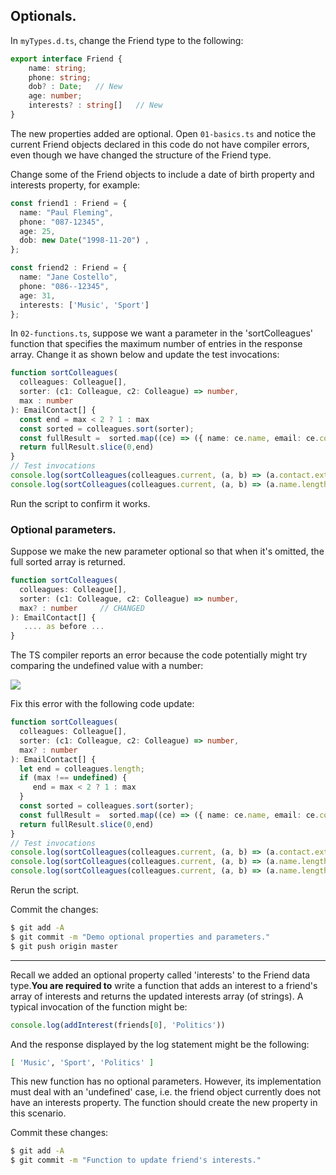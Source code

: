 ## Optionals.

In `myTypes.d.ts`, change the Friend  type to the following:
~~~ts
export interface Friend {
    name: string;
    phone: string;
    dob? : Date;   // New
    age: number;
    interests? : string[]   // New
}
~~~
The new properties added are optional. Open `01-basics.ts` and notice the current Friend objects declared in this code do not have compiler errors, even though we have changed the structure of the Friend type.

Change some of the Friend objects to include a date of birth property and interests property, for  example:
~~~ts
const friend1 : Friend = {
  name: "Paul Fleming",
  phone: "087-12345",
  age: 25,
  dob: new Date("1998-11-20") ,
};

const friend2 : Friend = {
  name: "Jane Costello",
  phone: "086--12345",
  age: 31,
  interests: ['Music', 'Sport']
};
~~~ 

In `02-functions.ts`, suppose we want a parameter in the 'sortColleagues' function that specifies the maximum number of entries in the response array. Change it as shown below and update the test invocations:
~~~ts
function sortColleagues(
  colleagues: Colleague[],
  sorter: (c1: Colleague, c2: Colleague) => number,
  max : number
): EmailContact[] {
  const end = max < 2 ? 1 : max
  const sorted = colleagues.sort(sorter);
  const fullResult =  sorted.map((ce) => ({ name: ce.name, email: ce.contact.email }));
  return fullResult.slice(0,end)
}
// Test invocations
console.log(sortColleagues(colleagues.current, (a, b) => (a.contact.extension - b.contact.extension),3));
console.log(sortColleagues(colleagues.current, (a, b) => (a.name.length - b.name.length),1));
~~~
Run the script to confirm it works. 

### Optional parameters.

Suppose we make the new parameter optional so that when it's omitted, the full sorted array is returned.
~~~ts
function sortColleagues(
  colleagues: Colleague[],
  sorter: (c1: Colleague, c2: Colleague) => number,
  max? : number     // CHANGED
): EmailContact[] {
   .... as before ...
}
~~~
The TS compiler reports an error because the code potentially might try comparing the undefined value with a number:

![][optionalError] 

Fix this error with the following code update:
~~~ts
function sortColleagues(
  colleagues: Colleague[],
  sorter: (c1: Colleague, c2: Colleague) => number,
  max? : number
): EmailContact[] {
  let end = colleagues.length;
  if (max !== undefined) {
     end = max < 2 ? 1 : max
  }
  const sorted = colleagues.sort(sorter);
  const fullResult =  sorted.map((ce) => ({ name: ce.name, email: ce.contact.email }));
  return fullResult.slice(0,end)
}
// Test invocations
console.log(sortColleagues(colleagues.current, (a, b) => (a.contact.extension - b.contact.extension),3));
console.log(sortColleagues(colleagues.current, (a, b) => (a.name.length - b.name.length),1));
console.log(sortColleagues(colleagues.current, (a, b) => (a.name.length - b.name.length))); // NEW
~~~
Rerun the script.

Commit the changes:
~~~bash
$ git add -A
$ git commit -m "Demo optional properties and parameters."
$ git push origin master
~~~

--------------------------

Recall we added an optional property called 'interests' to the Friend data type.__You are required to__ write a function that adds an interest to a friend's array of interests and returns the updated interests array (of strings). A typical invocation of the function might be: 
~~~ts
console.log(addInterest(friends[0], 'Politics'))
~~~
And the response displayed by the log statement might be the following:
~~~bash
[ 'Music', 'Sport', 'Politics' ]
~~~
This new function has no optional parameters. However, its implementation must deal with an 'undefined' case, i.e. the friend object currently does not have an interests property. The function should create the new property in this scenario.

Commit these changes:
~~~bash
$ git add -A
$ git commit -m "Function to update friend's interests."
~~~

[optionalError]: ./img/optionalError.png
